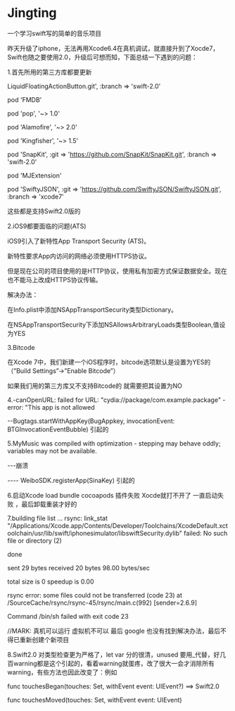 
# Jingting
一个学习swift写的简单的音乐项目

昨天升级了iphone，无法再用Xcode6.4在真机调试，就直接升到了Xocde7，Swift也随之要使用2.0，升级后可想而知，下面总结一下遇到的问题：

1.首先所用的第三方库都要更新

LiquidFloatingActionButton.git', :branch => 'swift-2.0'

pod 'FMDB'

pod 'pop', '~> 1.0'

pod 'Alamofire', '~> 2.0'

pod 'Kingfisher', '~> 1.5'

pod 'SnapKit', :git => 'https://github.com/SnapKit/SnapKit.git', :branch => 'swift-2.0'

pod 'MJExtension'

pod 'SwiftyJSON', :git => 'https://github.com/SwiftyJSON/SwiftyJSON.git', :branch => 'xcode7'

这些都是支持Swift2.0版的

2.iOS9都要面临的问题(ATS)

iOS9引入了新特性App Transport Security (ATS)。

新特性要求App内访问的网络必须使用HTTPS协议。

但是现在公司的项目使用的是HTTP协议，使用私有加密方式保证数据安全。现在也不能马上改成HTTPS协议传输。

解决办法：

在Info.plist中添加NSAppTransportSecurity类型Dictionary。

在NSAppTransportSecurity下添加NSAllowsArbitraryLoads类型Boolean,值设为YES

3.Bitcode 

在Xcode 7中，我们新建一个iOS程序时，bitcode选项默认是设置为YES的（”Build Settings”->”Enable Bitcode”）

如果我们用的第三方库又不支持Bitcode的 就需要把其设置为NO

4.-canOpenURL: failed for URL: "cydia://package/com.example.package" - error: "This app is not allowed 

--Bugtags.startWithAppKey(BugAppkey, invocationEvent: BTGInvocationEventBubble) 引起的

5.MyMusic was compiled with optimization - stepping may behave oddly; variables may not be available. 

---崩溃  

---- WeiboSDK.registerApp(SinaKey) 引起的

6.启动Xcode  load bundle cocoapods 插件失败 Xocde就打不开了 一直启动失败 ，最后卸载重装才好的

7.building file list ... rsync: link_stat "/Applications/Xcode.app/Contents/Developer/Toolchains/XcodeDefault.xctoolchain/usr/lib/swift/iphonesimulator/libswiftSecurity.dylib" failed: No such file or directory (2)

done

sent 29 bytes  received 20 bytes  98.00 bytes/sec

total size is 0  speedup is 0.00

rsync error: some files could not be transferred (code 23) at /SourceCache/rsync/rsync-45/rsync/main.c(992) [sender=2.6.9]

Command /bin/sh failed with exit code 23

//MARK: 真机可以运行  虚拟机不可以 最后 google 也没有找到解决办法，最后不得已重新创建个新项目

8.Swift2.0 对类型检查更为严格了，let var 分的很清，unused 要用_代替，好几百warning都是这个引起的，看着warning就蛋疼，改了很大一会才消除所有warning，有些方法也因此改变了：例如

func touchesBegan(touches: Set<UITouch>, withEvent event: UIEvent?)  ==> Swift2.0

func touchesMoved(touches: Set<NSObject>, withEvent event: UIEvent)    




